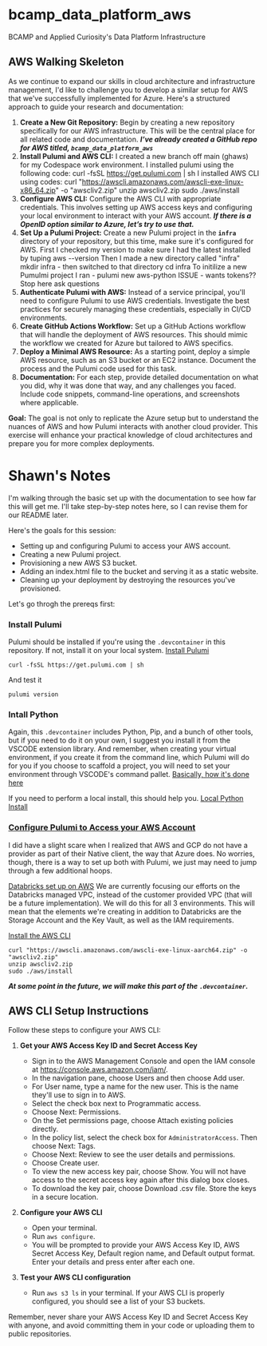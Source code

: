 # bcamp_data_platform_aws

BCAMP and Applied Curiosity's Data Platform Infrastructure

## AWS Walking Skeleton

As we continue to expand our skills in cloud architecture and infrastructure management, I'd like to challenge you to develop a similar setup for AWS that we've successfully implemented for Azure. Here's a structured approach to guide your research and documentation:

1. **Create a New Git Repository:**
   Begin by creating a new repository specifically for our AWS infrastructure. This will be the central place for all related code and documentation. **_I’ve already created a GitHub repo for AWS titled, `bcamp_data_platform_aws`_**
2. **Install Pulumi and AWS CLI:**
   I created a new branch off main (ghaws) for my Codespace work environment.
   I installed pulumi using the following code: curl -fsSL https://get.pulumi.com | sh
   I installed AWS CLI using codes:
   curl "https://awscli.amazonaws.com/awscli-exe-linux-x86_64.zip" -o "awscliv2.zip"
   unzip awscliv2.zip
   sudo ./aws/install
3. **Configure AWS CLI:**
   Configure the AWS CLI with appropriate credentials. This involves setting up AWS access keys and configuring your local environment to interact with your AWS account. **_If there is a OpenID option similar to Azure, let’s try to use that._**
4. **Set Up a Pulumi Project:**
   Create a new Pulumi project in the **`infra`** directory of your repository, but this time, make sure it's configured for AWS.
   First I checked my version to make sure I had the latest installed by tuping aws --version
   Then I made a new directory called "infra" mkdir infra - then switched to that directory cd infra
   To initilize a new Pumulmi project I ran - pulumi new aws-python
   ISSUE - wants tokens?? Stop here ask questions
5. **Authenticate Pulumi with AWS:**
   Instead of a service principal, you'll need to configure Pulumi to use AWS credentials. Investigate the best practices for securely managing these credentials, especially in CI/CD environments.
6. **Create GitHub Actions Workflow:**
   Set up a GitHub Actions workflow that will handle the deployment of AWS resources. This should mimic the workflow we created for Azure but tailored to AWS specifics.
7. **Deploy a Minimal AWS Resource:**
   As a starting point, deploy a simple AWS resource, such as an S3 bucket or an EC2 instance. Document the process and the Pulumi code used for this task.
8. **Documentation:**
   For each step, provide detailed documentation on what you did, why it was done that way, and any challenges you faced. Include code snippets, command-line operations, and screenshots where applicable.

**Goal:**
The goal is not only to replicate the Azure setup but to understand the nuances of AWS and how Pulumi interacts with another cloud provider. This exercise will enhance your practical knowledge of cloud architectures and prepare you for more complex deployments.

# Shawn's Notes

I'm walking through the basic set up with the documentation to see how far this will get me. I'll take step-by-step notes here, so I can revise them for our README later.

Here's the goals for this session:

- Setting up and configuring Pulumi to access your AWS account.
- Creating a new Pulumi project.
- Provisioning a new AWS S3 bucket.
- Adding an index.html file to the bucket and serving it as a static website.
- Cleaning up your deployment by destroying the resources you've provisioned.

Let's go throgh the prereqs first:

### Install Pulumi

Pulumi should be installed if you're using the `.devcontainer` in this repository. If not, install it on your local system. [Install Pulumi](https://www.pulumi.com/docs/clouds/aws/get-started/begin/#install-pulumi)

```
curl -fsSL https://get.pulumi.com | sh
```

And test it

```
pulumi version
```

### Intall Python

Again, this `.devcontainer` includes Python, Pip, and a bunch of other tools, but if you need to do it on your own, I suggest you install it from the VSCODE extension library. And remember, when creating your virtual environment, if you create it from the command line, which Pulumi will do for you if you choose to scaffold a project, you will need to set your environment through VSCODE's command pallet.
[Basically, how it's done here](https://code.visualstudio.com/docs/python/environments#_create-a-conda-environment-in-the-terminal)

If you need to perform a local install, this should help you. [Local Python Install](https://www.pulumi.com/docs/clouds/aws/get-started/begin/#install-language-runtime)

### [Configure Pulumi to Access your AWS Account](https://www.pulumi.com/docs/clouds/aws/get-started/begin/#configure-pulumi-to-access-your-aws-account)

I did have a slight scare when I realized that AWS and GCP do not have a provider as part of their Native client, the way that Azure does. No worries, though, there is a way to set up both with Pulumi, we just may need to jump through a few additional hoops.

[Databricks set up on AWS](https://www.pulumi.com/registry/packages/databricks/api-docs/mwsworkspaces/#creating-a-databricks-on-aws-workspace) We are currently focusing our efforts on the Databricks managed VPC, instead of the customer provided VPC (that will be a future implementation). We will do this for all 3 environments. This will mean that the elements we're creating in addition to Databricks are the Storage Account and the Key Vault, as well as the IAM requirements.

[Install the AWS CLI](https://docs.aws.amazon.com/cli/latest/userguide/getting-started-install.html)

```
curl "https://awscli.amazonaws.com/awscli-exe-linux-aarch64.zip" -o "awscliv2.zip"
unzip awscliv2.zip
sudo ./aws/install
```

**_At some point in the future, we will make this part of the `.devcontainer`._**

## AWS CLI Setup Instructions

Follow these steps to configure your AWS CLI:

1. **Get your AWS Access Key ID and Secret Access Key**

   - Sign in to the AWS Management Console and open the IAM console at https://console.aws.amazon.com/iam/.
   - In the navigation pane, choose Users and then choose Add user.
   - For User name, type a name for the new user. This is the name they'll use to sign in to AWS.
   - Select the check box next to Programmatic access.
   - Choose Next: Permissions.
   - On the Set permissions page, choose Attach existing policies directly.
   - In the policy list, select the check box for `AdministratorAccess`. Then choose Next: Tags.
   - Choose Next: Review to see the user details and permissions.
   - Choose Create user.
   - To view the new access key pair, choose Show. You will not have access to the secret access key again after this dialog box closes.
   - To download the key pair, choose Download .csv file. Store the keys in a secure location.

2. **Configure your AWS CLI**

   - Open your terminal.
   - Run `aws configure`.
   - You will be prompted to provide your AWS Access Key ID, AWS Secret Access Key, Default region name, and Default output format. Enter your details and press enter after each one.

3. **Test your AWS CLI configuration**

   - Run `aws s3 ls` in your terminal. If your AWS CLI is properly configured, you should see a list of your S3 buckets.

Remember, never share your AWS Access Key ID and Secret Access Key with anyone, and avoid committing them in your code or uploading them to public repositories.
